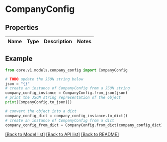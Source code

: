# CompanyConfig


## Properties

Name | Type | Description | Notes
------------ | ------------- | ------------- | -------------

## Example

```python
from core.v1.models.company_config import CompanyConfig

# TODO update the JSON string below
json = "{}"
# create an instance of CompanyConfig from a JSON string
company_config_instance = CompanyConfig.from_json(json)
# print the JSON string representation of the object
print(CompanyConfig.to_json())

# convert the object into a dict
company_config_dict = company_config_instance.to_dict()
# create an instance of CompanyConfig from a dict
company_config_from_dict = CompanyConfig.from_dict(company_config_dict)
```
[[Back to Model list]](../README.md#documentation-for-models) [[Back to API list]](../README.md#documentation-for-api-endpoints) [[Back to README]](../README.md)


